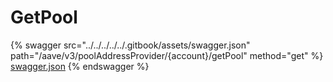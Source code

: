 # GetPool

{% swagger src="../../../../../.gitbook/assets/swagger.json" path="/aave/v3/poolAddressProvider/{account}/getPool" method="get" %}
[swagger.json](../../../../../.gitbook/assets/swagger.json)
{% endswagger %}
